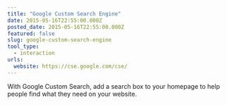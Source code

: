```yaml
---
title: "Google Custom Search Engine"
date: 2015-05-16T22:55:00.000Z
posted_date: 2015-05-16T22:55:00.000Z
featured: false
slug: google-custom-search-engine
tool_type: 
  - interaction
urls:
  website: https://cse.google.com/cse/
---
```

With Google Custom Search, add a search box to your homepage to help people find what they need on your website.




